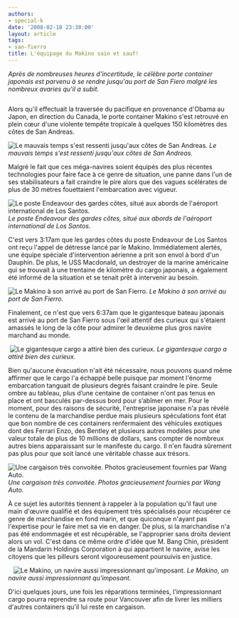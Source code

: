 ```yaml
---
authors:
- special-k
date: '2008-02-18 23:38:00'
layout: article
tags:
- san-fierro
title: L'équipage du Makino sain et sauf!
---
```



_Après de nombreuses heures d'incertitude, le célèbre porte container japonais est parvenu à se rendre jusqu'au port de San Fiero malgré les nombreux avaries qu'il a subit._

![]()

Alors qu'il effectuait la traversée du pacifique en provenance d'Obama au Japon, en direction du Canada, le porte container Makino s'est retrouvé en plein cœur d'une violente tempête tropicale à quelques 150 kilomètres des côtes de San Andreas.

![Le mauvais temps s'est ressenti jusqu'aux côtes de San Andreas.]()
_Le mauvais temps s'est ressenti jusqu'aux côtes de San Andreas._

Malgré le fait que ces méga-navires soient équipés des plus récentes technologies pour faire face à ce genre de situation, une panne dans l'un de ses stabilisateurs a fait craindre le pire alors que des vagues scélérates de plus de 30 mètres fouettaient l'embarcation avec vigueur.

![Le poste Endeavour des gardes côtes, situé aux abords de l'aéroport international de Los Santos.]()
_Le poste Endeavour des gardes côtes, situé aux abords de l'aéroport international de Los Santos._

C'est vers 3:17am que les gardes côtes du poste Endeavour de Los Santos ont reçu l'appel de détresse lancé par le Makino. Immédiatement alertés, une équipe spéciale d'intervention aérienne a prit son envol à bord d'un Dauphin. De plus, le USS Macdonald, un destroyer de la marine américaine qui se trouvait à une trentaine de kilomètre du cargo japonais, a également été informé de la situation et se tenait prêt à intervenir au besoin.

![Le Makino à son arrivé au port de San Fierro.]()
_Le Makino à son arrivé au port de San Fierro._

Finalement, ce n'est que vers 6:37am que le gigantesque bateau japonais est arrivé au port de San Fierro sous l'œil attentif des curieux qui s'étaient amassés le long de la côte pour admirer le deuxième plus gros navire marchand au monde.

![]()
![Le gigantesque cargo a attiré bien des curieux.]()
_Le gigantesque cargo a attiré bien des curieux._

Bien qu'aucune évacuation n'ait été nécessaire, nous pouvons quand même affirmer que le cargo l'a échappé belle puisque par moment l'énorme embarcation tanguait de plusieurs degrés faisant craindre le pire. Seule ombre au tableau, plus d’une centaine de container n'ont pas tenus en place et ont basculés par-dessus bord pour s’abîmer en mer. Pour le moment, pour des raisons de sécurité, l'entreprise japonaise n'a pas révélé le contenu de la marchandise perdue mais plusieurs spéculations font état que bon nombre de ces containers renfermaient des véhicules exotiques dont des Ferrari Enzo, des Bentley et plusieurs autres modèles pour une valeur totale de plus de 10 millions de dollars, sans compter de nombreux autres biens apparaissant sur le manifeste du cargo. Il n'en faudra sûrement pas plus pour que soit lancé une véritable chasse aux trésors.

![]()
![Une cargaison très convoitée. Photos gracieusement fournies par Wang Auto.]()
_Une cargaison très convoitée. Photos gracieusement fournies par Wang Auto._

À ce sujet les autorités tiennent à rappeler à la population qu'il faut une main d'œuvre qualifié et des équipement très spécialisés pour récupérer ce genre de marchandise en fond marin, et que quiconque n'ayant pas l'expertise pour le faire met sa vie en danger. De plus, si la marchandise n'a pas été endommagée et est récupérable, se l'approprier sans droits devient alors un vol. C'est dans ce même ordre d'idée que M. Bang Chin, président de la Mandarin Holdings Corporation à qui appartient le navire, avise les citoyens que les pilleurs seront vigoureusement poursuivis en justice.

![]()
![]()
![]()
![Le Makino, un navire aussi impressionnant qu'imposant.]()
_Le Makino, un navire aussi impressionnant qu'imposant._

D'ici quelques jours, une fois les réparations terminées, l'impressionnant cargo pourra reprendre sa route pour Vancouver afin de livrer les milliers d'autres containers qu'il lui reste en cargaison.